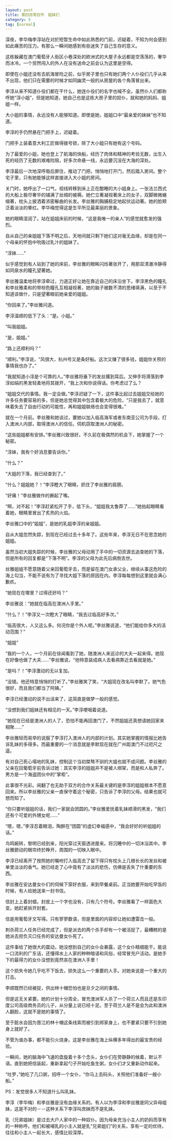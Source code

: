 ```yaml
---
layout: post
title: 第四百零四节　姐妹们
category: 5
tag: [normal]
---
```


深夜，李华梅李淳站在对於短暂生命中如此熟悉的门前，迟疑着，不知为何会感到如此痛苦的压力。有那么一瞬间她感到有些迷失了自己生存的意义。

这栋躲藏在澳门葡萄牙人街区小巷深处的欧洲式的大屋子永远都是空荡荡的，奢华而冰冷。一个贸然闯入的外人在没有送命之前会认为这里是空得。

即使在小姐还没有去航海冒险之前，似乎房子里也只有她们两个人仆役们几乎从来不出现，他们只在需要的时候才如同幽灵一般的从房屋的各个角落冒出来。

李淳从来不知道仆役们都在干什么，她连仆役们的名字也喊不全。虽然仆人们都称呼她“淳小姐”，但是她知道，她自己也是这栋大房子里的奴仆，就和她的妈妈、姐姐一样。

大小姐的事情，永远没有人能够知道。即使是她，姐姐口中“最亲爱的妹妹”也不知道。

李淳的手仍然悬在门把手上，迟疑着。

门把手上装着意大利工匠做得拨号锁，除了大小姐只有她有这个号码。

为了最爱的小姐，她也登上了航海的快船，经历了肉体和精神的考验无数，出生入死的经历了无数的艰难险阻，好多次命悬一线，永远要沉没在大海的深处。

李淳最后一次地深呼吸后屏住，推动了门把，悄悄地打开门，然后踏入房间。整个宅子里，只有她能够这样直接进入大小姐的房间。

关门时，她呼出了一口气，视线转移到床上正在酣睡的大小姐身上。一张法兰西式的大船上极尽奢华的铺满了丝绸的被褥。她伫立著凝视著床上的女子，双脚微微蜷缩著，枕头上披洒着浓密鬈曲的长发。李丝雅的胸脯稳定地起伏运动著。她的脸颊泛着淡淡的晕红。李华梅觉得这是生平所见最美丽的景象。

她的眼睛湿润了。站在姐姐床前的时候，“这是我唯一的亲人”的感觉就愈发的强烈。

自从自己的亲姐姐下落不明之后，天地间就只剩下她们这对毫无血缘，却是在同一个母亲的怀抱中吮吸过乳汁的姐妹了。

“淳妹……”

似乎感觉到有人站到了她的床前，李丝雅的眼眸闪烁著张开了，用那双清澈冷静得如同泉水的瞳孔望著她。

李丝雅温柔地将李淳牵过，力道正好让她在靠近自己的床沿坐下。李淳黑色的瞳孔和李丝雅柔和的带棕色瞳孔互相凝视著，她的脑子被数不清的思绪填满，以至于不知道该做什，只是望著眼前她亲爱的姐姐。

“你回来了。”李丝雅问道。

李淳温顺的低下了头：“是。小姐。”

“叫我姐姐。

“是，姐姐。”

“路上还顺利吗？”

“顺利。”李淳说，“风很大，杭州号又是条好船。这次又赚了很多钱，姐姐你关照的事情我也办了。”

“我就知道小淳是个可靠的人。”李丝雅将垂下的发丝撂到耳后。又伸手将滑落到李淳如绢的黑发轻柔地将其拨开，“我上次和你说得话。你考虑过了么？

“姐姐交代的事情。我一定会做。”李淳迟疑了一下，这件事比起过去姐姐交给她的许多任务要容易的多，但是她总觉得其中包含着极大的危险，“只是我去了，就意味着失去了自由行动的可能性，再和姐姐联络也会变得很难。”

就在一个月前。李丝雅和她谈过，要她以加入临高海军或者东南亚公司为手段，打入澳洲人内部，取得澳洲人的信任。伺机窃取澳洲人的秘密。

“这些姐姐都有安排。”李丝雅兴致很好。不久前在极偶然的机会下，她掌握了一个秘密。

“淳妹，我有个好消息要告诉你。”

“什么？”

“大姐的下落，我已经查到了。”

“什么？姐姐她？！”李淳瞪大了眼睛，抓住了李丝雅的肩膀。

“好痛！”李丝雅做作的撅起了嘴。

“啊，对不起！”李淳赶紧松开了手，低下头，“姐姐我太鲁莽了……”她抬起眼睛看着她，眼睛里冒出了炙热的火焰。

李丝雅口中的“姐姐”，是她的乳姐李淳的亲姐姐。

自从大姐忽然失踪，到现在已经过去十多年了。这些年来，李淳无日不在思念她的姐姐。

虽然当初大姐失踪的时候，李丝雅的父母动用了手中的一切资源去追查她的下落，但是所有的回复都是“下落不明”。李淳的父母为此先后病倒去世。

丝雅姐姐不愿意随着父亲回葡萄牙去，而是留在澳门女承父业，继续从事这危险的海上勾当，不能不说有为了寻找大姐下落的原因在内。李淳每每想到这里就会满心歉疚。

“她现在在哪里？过得还好吗？”

李丝雅说：“她就在临高在澳洲人手里。”

“什么？！”李淳又一次瞪大了眼睛，“我去过临高好多次。”

“临高很大，人又这么多。何况你是个外人呢。”李丝雅说道，“他们能给你多大的活动范围？”

“姐姐”

“我的一个人，一个月前在徐闻看到了她，随澳洲人来巡诊的大夫一起来得。她现在好像也做了大夫……”李丝雅说，“他特意装成病人去看病靠近去看就是她。”

“是吗？！”李淳激动的无以复加。

“没错。他还特意悄悄的打听了。”李丝雅笑了笑，“大姐现在改名叫李默了。她气色很好，而且我们都当了阿姨。”

李淳已经激动的说不出话来了，这简直是做梦一般的感觉。

“没想到我们姐妹还有相见的一天。”李淳哽咽着说道。

“她现在已经是澳洲人的人了，恐怕不能再回澳门了，不然姐姐还真想请她回家来相聚……”

李丝雅轻而易举的说服了李淳打入澳洲人的内部的计划。其实她掌握的情报比她告诉乳妹的多得多。而最重要的一个消息就是李默现在就在广州距澳门不过咫尺之遥。

有对自己死心塌地的乳妹，控制这个当初桀骜不驯的大姐也就不成问题。李丝雅的父亲在回葡萄牙前告诉过她：其实李淳的姐姐并不是被人绑架，而是和人私奔了。男方是一个海盗团伙中的“掌柜”。

此事很不光彩。闹翻了也无助于双方的合作关系最关键的是李淳的姐姐根本不愿意回来。所以李丝雅的父亲一直保守着这个秘密，只告诉了李淳的父母。结果也就可想而知了。

“你只要听姐姐的话，我们一家就会团圆的。”李丝雅爱抚着乳妹顺滑的黑发，“我们还有个可爱的外甥女呢……”

“嗯，嗯，”李淳忍着眼泪，陶醉在“团圆”的虚幻幸福感中，“我会好好的听姐姐的话。”

鸟鸣婉转，黎明已经到来，阳光穿过天窗透进屋来。将沉睡中的一切沐浴其中。李丝雅颤动的眼帘终於睁开，周围的一切映入眼中。

李淳已经离开了按照她的嘱咐打入临高去了留下得只有枕头上几根长长的发丝和被单里淡淡的香气。她已经走了心中竟有了淡淡的悲伤，仿佛是丢失了什重要的东西。

李丝雅在安达曼女仆们的伺候下穿好衣服，来到早餐桌前。正当她要开始吃早饭的时候，有人给她送来一封书信。

信封上上着封蜡。封皮上一个字也没有，只有几个符号。李丝雅看了一样面色大变。她赶紧拆开封套。

信是用葡萄牙文写得。只有寥寥数语，但是里面的内容却让她如遭雷击一般。

刺杀荷兰人任务已经完成了，但是派去的两个杀手却有一个被活捉了，最糟糕的是她派去担负灭口任务的安达曼女仆死了。

这件事给了她很大的震动，她没想到自己的女仆会暴露，这个女仆精细能干。能说一口流利的广东话，还懂得水上人家的种种暗语和风俗，经常冒充户活动。是她手下的最得力的女仆没想到竟然丧在澳洲人手里！

这个损失令她几乎吃不下饭去，损失这么一个重要的人手。对她来说是一个重大的打击。

李顺既然已经被捉，供出林十帽恐怕也是旦夕之间的事情。

但是这无关紧要。她的计划十分周全，冒充澳洲军人杀了一个荷兰人而且还是东印度公司高级商务员的儿子，从分量上说已经十足。至于荷兰人是不是会为此和澳洲人翻脸，这就不是她的事情了。

至于脏水会因为晋江的林十帽这条线索而被引到郑家身上，也不要紧只要不引到她身上就好了。

不管为谁办事，都不能引火烧身。这是李丝雅在海上纵横多年得出的最宝贵的经验。

一瞬间，她的脑海中飞速的盘旋着十多个念头，女仆们在旁静静的候着，默认不语。直到她把信装起，重新拿起勺子开始吃鱼生粥，女仆们才又重新动作起来。

“吐罗，”她吃了几口粥，招呼一个女仆，“你马上去码头，关照他们准备好一艘小船。”

PS：发觉很多人不知道什么叫乳妹。

李淳（李华梅）和李丝雅是没有血缘关系的。有人以为李淳和李丝雅是同父异母姐妹，这是不对的－－这种关系下李淳叫庶妹而不是乳妹。

乳（兄弟姐妹）是过去大户人家中的一种奴仆。因为母亲充当小主人的奶妈而享有的一种称呼。他们和被哺乳的小主人就是乳“兄弟姐们”的关系，享有一定的优待，往往和小主人一起长大，感情比较深厚。
